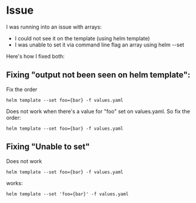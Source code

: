 # Issue
I was running into an issue with arrays:

* I could not see it on the template (using helm template) 
* I was unable to set it via command line flag an array using helm --set 

Here's how I fixed both:

## Fixing "output not been seen on helm template":

Fix the order
```
helm template --set foo={bar} -f values.yaml
```

Does not work when there's a value for "foo" set on values.yaml. So fix the order:
```
helm template --set foo={bar} -f values.yaml
```

## Fixing "Unable to set" 
Does not work
```
helm template --set foo={bar} -f values.yaml
```

works: 
```
helm template --set 'foo={bar}' -f values.yaml
```
